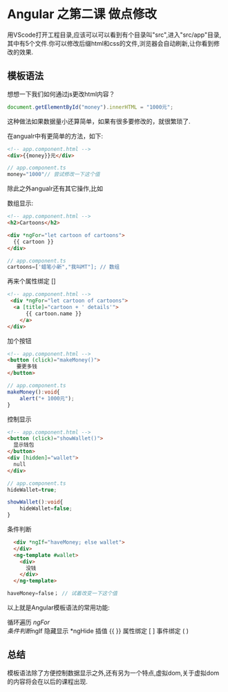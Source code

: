 # Angular 之第二课 做点修改

用VScode打开工程目录,应该可以可以看到有个目录叫"src",进入"src/app"目录,其中有5个文件.你可以修改后缀html和css的文件,浏览器会自动刷新,让你看到修改的效果.

## 模板语法

想想一下我们如何通过js更改html内容？

```js
document.getElementById("money").innerHTML = "1000元";
```

这种做法如果数据量小还算简单，如果有很多要修改的，就很繁琐了.

在angualr中有更简单的方法，如下:

```html
<!-- app.component.html -->
<div>{{money}}元</div>
```

```ts
// app.component.ts
money="1000"// 尝试修改一下这个值
```

除此之外angualr还有其它操作,比如

数组显示:

```html
<!-- app.component.html -->
<h2>Cartoons</h2>

<div *ngFor="let cartoon of cartoons">
  {{ cartoon }}
</div>
```

```ts
// app.component.ts
cartoons=['蜡笔小新","我叫MT"]; // 数组
```

再来个属性绑定 []

```html
<!-- app.component.html -->
 <div *ngFor="let cartoon of cartoons">
  <a [title]="cartoon + ' details'">
      {{ cartoon.name }}
    </a>
</div>
```

加个按钮

```html
<!-- app.component.html -->
<button (click)="makeMoney()">
   要更多钱
</button>
```

```ts
// app.component.ts
makeMoney():void{
    alert("+ 1000元");
}
```

控制显示

```html
<!-- app.component.html -->
<button (click)="showWallet()">
  显示钱包
</button>
<div [hidden]="wallet">
  null
</div>
```

```ts
// app.component.ts
hideWallet=true;

showWallet():void{
    hideWallet=false;
}
```

条件判断

```html
  <div *ngIf="haveMoney; else wallet">
  </div>
  <ng-template #wallet>
    <div>
      没钱
    </div>
  </ng-template>
```

```ts
haveMoney=false； // 试着改变一下这个值
```

以上就是Angular模板语法的常用功能:

循环遍历 *ngFor  
条件判断*ngIf
隐藏显示 *ngHide
插值 {{ }}
属性绑定 [ ]
事件绑定 ( )

## 总结

模板语法除了方便控制数据显示之外,还有另为一个特点,虚拟dom,关于虚拟dom的内容将会在以后的课程出现.
